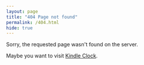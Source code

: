 ```yaml
---
layout: page
title: "404 Page not found"
permalink: /404.html
hide: true
---
```


Sorry, the requested page wasn't found on the server.

Maybe you want to visit [Kindle Clock](https://xfangfang.github.io/clock).
